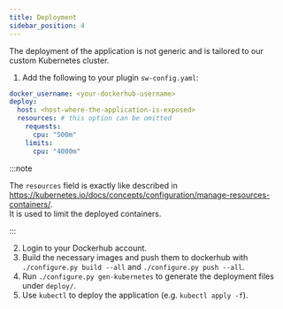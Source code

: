 ```yaml
---
title: Deployment
sidebar_position: 4
---
```


The deployment of the application is not generic and is tailored to our custom Kubernetes cluster.

1. Add the following to your plugin `sw-config.yaml`:

```yaml title=sw-config.yaml
docker_username: <your-dockerhub-username>
deploy:
  host: <host-where-the-application-is-exposed>
  resources: # this option can be omitted
    requests:
      cpu: "500m"
    limits:
      cpu: "4000m"
```

:::note

The `resources` field is exactly like described in <https://kubernetes.io/docs/concepts/configuration/manage-resources-containers/>.  
It is used to limit the deployed containers.

:::

2. Login to your Dockerhub account.
3. Build the necessary images and push them to dockerhub with `./configure.py build --all` and `./configure.py push --all`.
4. Run `./configure.py gen-kubernetes` to generate the deployment files under `deploy/`.
5. Use `kubectl` to deploy the application (e.g. `kubectl apply -f`).
